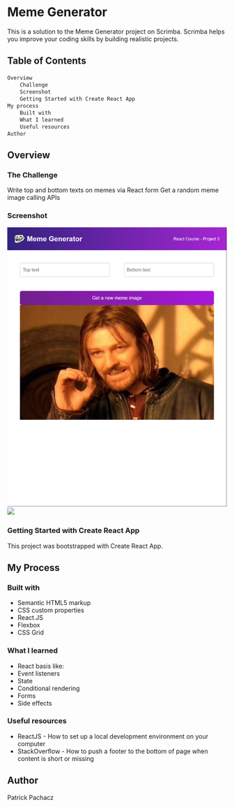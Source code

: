 
# Meme Generator

This is a solution to the Meme Generator project on Scrimba. Scrimba helps you improve your coding skills by building realistic projects.

## Table of Contents


    Overview
        Challenge
        Screenshot
        Getting Started with Create React App
    My process
        Built with
        What I learned
        Useful resources
    Author

## Overview

<h3>The Challenge</h3>

<p>Write top and bottom texts on memes via React form
Get a random meme image calling APIs</p>
    
<h3>Screenshot</h3>
<img src="memescreenshot.png" />
<img src="screenshot1.png" />


<h3>Getting Started with Create React App</h3>

This project was bootstrapped with Create React App.
## My Process

<h3>Built with</h3>

-   Semantic HTML5 markup
-   CSS custom properties
-   React.JS    
-   Flexbox    
-   CSS Grid    
    
    

<h3>What I learned</h3>

-   React basis like:
-   Event listeners
-   State   
-   Conditional rendering    
-   Forms    
-   Side effects    
    


<h3>Useful resources</h3>

-   ReactJS - How to set up a local development environment on your computer
-   StackOverflow - How to push a footer to the bottom of page when content is short or missing    
    

## Author

 Patrick Pachacz
